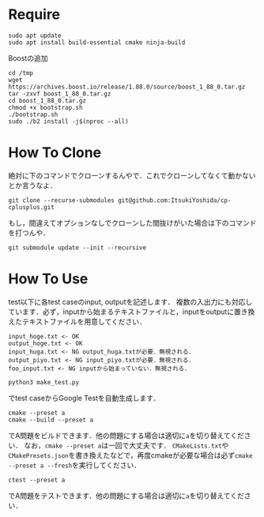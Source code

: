 # Require
```
sudo apt update
sudo apt install build-essential cmake ninja-build
```

Boostの追加
```
cd /tmp
wget https://archives.boost.io/release/1.88.0/source/boost_1_88_0.tar.gz
tar -zxvf boost_1_88_0.tar.gz
cd boost_1_88_0.tar.gz
chmod +x bootstrap.sh
./bootstrap.sh
sudo ./b2 install -j$(nproc --all)
```

# How To Clone
絶対に下のコマンドでクローンするんやで．これでクローンしてなくて動かないとか言うなよ．
```
git clone --recurse-submodules git@github.com:ItsukiYoshida/cp-cplusplus.git
```
もし，間違えてオプションなしでクローンした間抜けがいた場合は下のコマンドを打つんや．
```
git submodule update --init --recursive
```

# How To Use
test以下に各test caseのinput, outputを記述します．
複数の入出力にも対応しています．必ず，inputから始まるテキストファイルと，inputをoutputに置き換えたテキストファイルを用意してください．

```
input_hoge.txt <- OK
output_hoge.txt <- OK
input_huga.txt <- NG output_huga.txtが必要．無視される．
output_piyo.txt <- NG input_piyo.txtが必要．無視される．
foo_input.txt <- NG inputから始まっていない．無視される．
```

```
python3 make_test.py
```
でtest caseからGoogle Testを自動生成します．

```
cmake --preset a
cmake --build --preset a
```
でA問題をビルドできます．他の問題にする場合は適切に`a`を切り替えてください．
なお，`cmake --preset a`は一回で大丈夫です．
`CMakeLists.txt`や`CMakePresets.json`を書き換えたなどで，再度cmakeが必要な場合は必ず`cmake --preset a --fresh`を実行してください．

```
ctest --preset a
```
でA問題をテストできます．他の問題にする場合は適切に`a`を切り替えてください．
